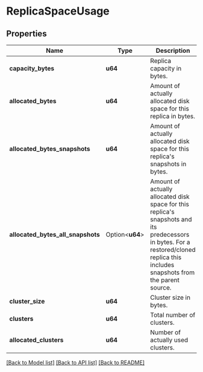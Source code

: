 # ReplicaSpaceUsage

## Properties

Name | Type | Description | Notes
------------ | ------------- | ------------- | -------------
**capacity_bytes** | **u64** | Replica capacity in bytes. | 
**allocated_bytes** | **u64** | Amount of actually allocated disk space for this replica in bytes. | 
**allocated_bytes_snapshots** | **u64** | Amount of actually allocated disk space for this replica\'s snapshots in bytes. | 
**allocated_bytes_all_snapshots** | Option<**u64**> | Amount of actually allocated disk space for this replica\'s snapshots and its predecessors in bytes. For a restored/cloned replica this includes snapshots from the parent source.  | [optional]
**cluster_size** | **u64** | Cluster size in bytes. | 
**clusters** | **u64** | Total number of clusters. | 
**allocated_clusters** | **u64** | Number of actually used clusters. | 


[[Back to Model list]](../README.md#documentation-for-models) [[Back to API list]](../README.md#documentation-for-api-endpoints) [[Back to README]](../README.md)

